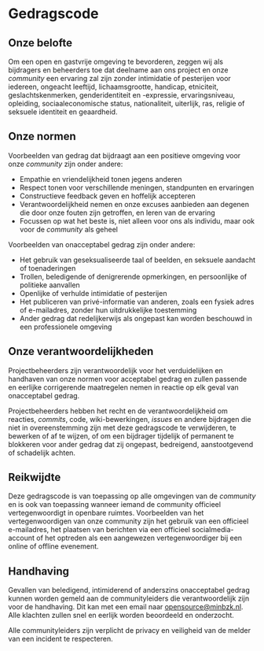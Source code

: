 # Gedragscode

## Onze belofte

Om een open en gastvrije omgeving te bevorderen, zeggen wij als bijdragers en
beheerders toe dat deelname aan ons project en onze _community_ een ervaring zal
zijn zonder intimidatie of pesterijen voor iedereen, ongeacht leeftijd,
lichaamsgrootte, handicap, etniciteit, geslachtskenmerken, genderidentiteit en
-expressie, ervaringsniveau, opleiding, sociaaleconomische status,
nationaliteit, uiterlijk, ras, religie of seksuele identiteit en geaardheid.

## Onze normen

Voorbeelden van gedrag dat bijdraagt aan een positieve omgeving voor onze
_community_ zijn onder andere:

- Empathie en vriendelijkheid tonen jegens anderen
- Respect tonen voor verschillende meningen, standpunten en ervaringen
- Constructieve feedback geven en hoffelijk accepteren
- Verantwoordelijkheid nemen en onze excuses aanbieden aan degenen die door onze
  fouten zijn getroffen, en leren van de ervaring
- Focussen op wat het beste is, niet alleen voor ons als individu, maar ook voor
  de _community_ als geheel

Voorbeelden van onacceptabel gedrag zijn onder andere:

- Het gebruik van geseksualiseerde taal of beelden, en seksuele aandacht of
  toenaderingen
- Trollen, beledigende of denigrerende opmerkingen, en persoonlijke of politieke
  aanvallen
- Openlijke of verhulde intimidatie of pesterijen
- Het publiceren van privé-informatie van anderen, zoals een fysiek adres of
  e-mailadres, zonder hun uitdrukkelijke toestemming
- Ander gedrag dat redelijkerwijs als ongepast kan worden beschouwd in een
  professionele omgeving

## Onze verantwoordelijkheden

Projectbeheerders zijn verantwoordelijk voor het verduidelijken en handhaven van
onze normen voor acceptabel gedrag en zullen passende en eerlijke corrigerende
maatregelen nemen in reactie op elk geval van onacceptabel gedrag.

Projectbeheerders hebben het recht en de verantwoordelijkheid om reacties,
_commits_, code, wiki-bewerkingen, _issues_ en andere bijdragen die niet in
overeenstemming zijn met deze gedragscode te verwijderen, te bewerken of af te
wijzen, of om een bijdrager tijdelijk of permanent te blokkeren voor ander
gedrag dat zij ongepast, bedreigend, aanstootgevend of schadelijk achten.

## Reikwijdte

Deze gedragscode is van toepassing op alle omgevingen van de _community_ en is
ook van toepassing wanneer iemand de community officieel vertegenwoordigt in
openbare ruimtes. Voorbeelden van het vertegenwoordigen van onze community zijn
het gebruik van een officieel e-mailadres, het plaatsen van berichten via een
officieel socialmedia-account of het optreden als een aangewezen
vertegenwoordiger bij een online of offline evenement.

## Handhaving

Gevallen van beledigend, intimiderend of anderszins onacceptabel gedrag kunnen
worden gemeld aan de communityleiders die verantwoordelijk zijn voor de
handhaving.
Dit kan met een email naar <opensource@minbzk.nl>.
Alle klachten zullen snel en eerlijk worden beoordeeld en
onderzocht.

Alle communityleiders zijn verplicht de privacy en veiligheid van de melder van
een incident te respecteren.
